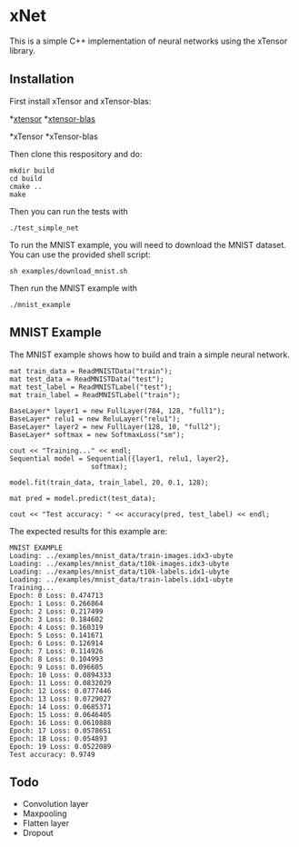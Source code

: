# xNet

This is a simple C++ implementation of neural networks using the xTensor library. 

## Installation

First install xTensor and xTensor-blas:

*[xtensor](https://github.com/QuantStack/xtensor)
*[xtensor-blas](https://github.com/QuantStack/xtensor-blas)

*xTensor
*xTensor-blas

Then clone this respository and do:

```
mkdir build
cd build
cmake ..
make
```

Then you can run the tests with
```
./test_simple_net
```

To run the MNIST example, you will need to download the MNIST dataset. You can use the provided shell script:

```
sh examples/download_mnist.sh
```

Then run the MNIST example with
```
./mnist_example
```

## MNIST Example

The MNIST example shows how to build and train a simple neural network.

```
mat train_data = ReadMNISTData("train");
mat test_data = ReadMNISTData("test");
mat test_label = ReadMNISTLabel("test");
mat train_label = ReadMNISTLabel("train");

BaseLayer* layer1 = new FullLayer(784, 128, "full1");
BaseLayer* relu1 = new ReluLayer("relu1");
BaseLayer* layer2 = new FullLayer(128, 10, "full2");
BaseLayer* softmax = new SoftmaxLoss("sm");

cout << "Training..." << endl;
Sequential model = Sequential({layer1, relu1, layer2},
                    softmax);

model.fit(train_data, train_label, 20, 0.1, 128);

mat pred = model.predict(test_data);

cout << "Test accuracy: " << accuracy(pred, test_label) << endl;
```

The expected results for this example are:

```
MNIST EXAMPLE
Loading: ../examples/mnist_data/train-images.idx3-ubyte
Loading: ../examples/mnist_data/t10k-images.idx3-ubyte
Loading: ../examples/mnist_data/t10k-labels.idx1-ubyte
Loading: ../examples/mnist_data/train-labels.idx1-ubyte
Training...
Epoch: 0 Loss: 0.474713
Epoch: 1 Loss: 0.266864
Epoch: 2 Loss: 0.217499
Epoch: 3 Loss: 0.184602
Epoch: 4 Loss: 0.160319
Epoch: 5 Loss: 0.141671
Epoch: 6 Loss: 0.126914
Epoch: 7 Loss: 0.114926
Epoch: 8 Loss: 0.104993
Epoch: 9 Loss: 0.096605
Epoch: 10 Loss: 0.0894333
Epoch: 11 Loss: 0.0832029
Epoch: 12 Loss: 0.0777446
Epoch: 13 Loss: 0.0729027
Epoch: 14 Loss: 0.0685371
Epoch: 15 Loss: 0.0646405
Epoch: 16 Loss: 0.0610888
Epoch: 17 Loss: 0.0578651
Epoch: 18 Loss: 0.054893
Epoch: 19 Loss: 0.0522089
Test accuracy: 0.9749
```

## Todo
* Convolution layer
* Maxpooling
* Flatten layer
* Dropout